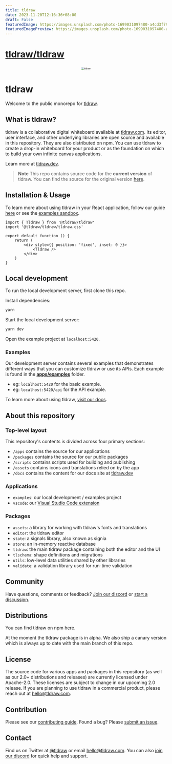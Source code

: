 ```yaml
---
title: tldraw
date: 2023-11-20T12:16:36+08:00
draft: False
featuredImage: https://images.unsplash.com/photo-1699031097480-a4cd3f79dcc3?ixid=M3w0NjAwMjJ8MHwxfHJhbmRvbXx8fHx8fHx8fDE3MDA0NTM3Njh8&ixlib=rb-4.0.3
featuredImagePreview: https://images.unsplash.com/photo-1699031097480-a4cd3f79dcc3?ixid=M3w0NjAwMjJ8MHwxfHJhbmRvbXx8fHx8fHx8fDE3MDA0NTM3Njh8&ixlib=rb-4.0.3
---
```


# [tldraw/tldraw](https://github.com/tldraw/tldraw)

<div alt style="text-align: center; transform: scale(.5);">
	<picture>
		<source media="(prefers-color-scheme: dark)" srcset="https://raw.githubusercontent.com/tldraw/tldraw/main/assets/github-hero-dark-draw.png" />
		<img alt="tldraw" src="https://raw.githubusercontent.com/tldraw/tldraw/main/assets/github-hero-light-draw.png" />
	</picture>
</div>

# tldraw

Welcome to the public monorepo for [tldraw](https://tldraw.com).

## What is tldraw?

tldraw is a collaborative digital whiteboard available at [tldraw.com](https://tldraw.com). Its editor, user interface, and other underlying libraries are open source and available in this repository. They are also distributed on npm. You can use tldraw to create a drop-in whiteboard for your product or as the foundation on which to build your own infinite canvas applications.

Learn more at [tldraw.dev](https://tldraw.dev).

> **Note** This repo contains source code for the **current version** of tldraw. You can find the source for the original version [here](https://github.com/tldraw/tldraw-v1).

## Installation & Usage

To learn more about using tldraw in your React application, follow our guide [here](https://tldraw.dev/installation) or see the [examples sandbox](https://stackblitz.com/github/tldraw/tldraw/tree/examples?file=src%2F1-basic%2FBasicExample.tsx).

```tsx
import { Tldraw } from '@tldraw/tldraw'
import '@tldraw/tldraw/tldraw.css'

export default function () {
	return (
		<div style={{ position: 'fixed', inset: 0 }}>
			<Tldraw />
		</div>
	)
}
```

## Local development

To run the local development server, first clone this repo.

Install dependencies:

```bash
yarn
```

Start the local development server:

```bash
yarn dev
```

Open the example project at `localhost:5420`.

### Examples

Our development server contains several examples that demonstrates different ways that you can customize tldraw or use its APIs. Each example is found in the [**apps/examples**](https://github.com/tldraw/tldraw/tree/main/apps/examples) folder.

- eg: `localhost:5420` for the basic example.
- eg: `localhost:5420/api` for the API example.

To learn more about using tldraw, [visit our docs](https://tldraw.dev).

## About this repository

### Top-level layout

This repository's contents is divided across four primary sections:

- `/apps` contains the source for our applications
- `/packages` contains the source for our public packages
- `/scripts` contains scripts used for building and publishing
- `/assets` contains icons and translations relied on by the app
- `/docs` contains the content for our docs site at [tldraw.dev](https://tldraw.dev)

### Applications

- `examples`: our local development / examples project
- `vscode`: our [Visual Studio Code extension](https://marketplace.visualstudio.com/items?itemName=tldraw-org.tldraw-vscode)

### Packages

- `assets`: a library for working with tldraw's fonts and translations
- `editor`: the tldraw editor
- `state`: a signals library, also known as signia
- `store`: an in-memory reactive database
- `tldraw`: the main tldraw package containing both the editor and the UI
- `tlschema`: shape definitions and migrations
- `utils`: low-level data utilities shared by other libraries
- `validate`: a validation library used for run-time validation

## Community

Have questions, comments or feedback? [Join our discord](https://discord.gg/rhsyWMUJxd) or [start a discussion](https://github.com/tldraw/tldraw/discussions/new).

## Distributions

You can find tldraw on npm [here](https://www.npmjs.com/package/@tldraw/tldraw?activeTab=versions).

At the moment the tldraw package is in alpha. We also ship a canary version which is always up to date with the main branch of this repo.

## License

The source code for various apps and packages in this repository (as well as our 2.0+ distributions and releases) are currently licensed under Apache-2.0. These licenses are subject to change in our upcoming 2.0 release. If you are planning to use tldraw in a commercial product, please reach out at [hello@tldraw.com](mailto://hello@tldraw.com).

## Contribution

Please see our [contributing guide](https://github.com/tldraw/tldraw/blob/main/CONTRIBUTING.md). Found a bug? Please [submit an issue](https://github.com/tldraw/tldraw/issues/new).

## Contact

Find us on Twitter at [@tldraw](https://twitter.com/tldraw) or email [hello@tldraw.com](mailto://hello@tldraw.com). You can also [join our discord](https://discord.gg/rhsyWMUJxd) for quick help and support.
